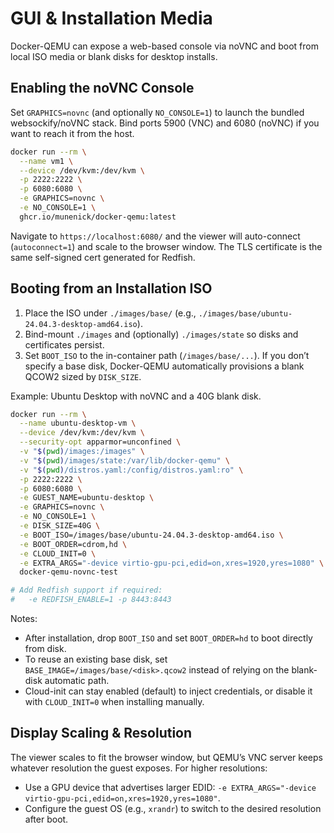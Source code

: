 # GUI & Installation Media

Docker-QEMU can expose a web-based console via noVNC and boot from local ISO media or blank disks for desktop installs.

## Enabling the noVNC Console

Set `GRAPHICS=novnc` (and optionally `NO_CONSOLE=1`) to launch the bundled websockify/noVNC stack. Bind ports 5900 (VNC) and 6080 (noVNC) if you want to reach it from the host.

```bash
docker run --rm \
  --name vm1 \
  --device /dev/kvm:/dev/kvm \
  -p 2222:2222 \
  -p 6080:6080 \
  -e GRAPHICS=novnc \
  -e NO_CONSOLE=1 \
  ghcr.io/munenick/docker-qemu:latest
```

Navigate to `https://localhost:6080/` and the viewer will auto-connect (`autoconnect=1`) and scale to the browser window. The TLS certificate is the same self-signed cert generated for Redfish.

## Booting from an Installation ISO

1. Place the ISO under `./images/base/` (e.g., `./images/base/ubuntu-24.04.3-desktop-amd64.iso`).
2. Bind-mount `./images` and (optionally) `./images/state` so disks and certificates persist.
3. Set `BOOT_ISO` to the in-container path (`/images/base/...`). If you don’t specify a base disk, Docker-QEMU automatically provisions a blank QCOW2 sized by `DISK_SIZE`.

Example: Ubuntu Desktop with noVNC and a 40G blank disk.

```bash
docker run --rm \
  --name ubuntu-desktop-vm \
  --device /dev/kvm:/dev/kvm \
  --security-opt apparmor=unconfined \
  -v "$(pwd)/images:/images" \
  -v "$(pwd)/images/state:/var/lib/docker-qemu" \
  -v "$(pwd)/distros.yaml:/config/distros.yaml:ro" \
  -p 2222:2222 \
  -p 6080:6080 \
  -e GUEST_NAME=ubuntu-desktop \
  -e GRAPHICS=novnc \
  -e NO_CONSOLE=1 \
  -e DISK_SIZE=40G \
  -e BOOT_ISO=/images/base/ubuntu-24.04.3-desktop-amd64.iso \
  -e BOOT_ORDER=cdrom,hd \
  -e CLOUD_INIT=0 \
  -e EXTRA_ARGS="-device virtio-gpu-pci,edid=on,xres=1920,yres=1080" \
  docker-qemu-novnc-test

# Add Redfish support if required:
#   -e REDFISH_ENABLE=1 -p 8443:8443
```

Notes:

- After installation, drop `BOOT_ISO` and set `BOOT_ORDER=hd` to boot directly from disk.
- To reuse an existing base disk, set `BASE_IMAGE=/images/base/<disk>.qcow2` instead of relying on the blank-disk automatic path.
- Cloud-init can stay enabled (default) to inject credentials, or disable it with `CLOUD_INIT=0` when installing manually.

## Display Scaling & Resolution

The viewer scales to fit the browser window, but QEMU’s VNC server keeps whatever resolution the guest exposes. For higher resolutions:

- Use a GPU device that advertises larger EDID: `-e EXTRA_ARGS="-device virtio-gpu-pci,edid=on,xres=1920,yres=1080"`.
- Configure the guest OS (e.g., `xrandr`) to switch to the desired resolution after boot.
